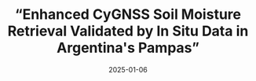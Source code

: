 ---
layout: default
title: “Enhanced CyGNSS Soil Moisture Retrieval Validated by In Situ Data in Argentina's Pampas”
authors: J. Arellana, F. Grings, M. Franco
journal: IEEE Journal of Selected Topics in Applied Earth Observations and Remote Sensing, vol. 18, pp. 3728-3734
modal-id: Arellana-01-2025
year: 2025
date: 2025-01-06
publication-date: April 2025
img: 2025-01-06.jpg
thumbnail: 2025-01-06-thumbnail.jpg
alt: image-alt
client-url: https://doi.org/10.1109/JSTARS.2025.3526445
asbtract: "Soil moisture (SM) retrieval using signals of opportunity based on specularly reflected signals has gained significant attention in the past two decades. Specifically, with the Cyclone Global Navigation Satellite System (CyGNSS), the reflected signal is often modeled in its simplest form, utilizing the Fresnel reflection coefficients for a semi-infinite dielectric medium corrected with an effective roughness parameter. Within this framework, for bare soils condition, only two parameters need to be inferred: the dielectric permittivity ε (related to SM) and the effective roughness σ. Although this approach is relatively simple, our results show that both the estimated dielectric constant and the modeled reflectivity consistently overestimate CyGNSS observations. To address these overestimations, we propose a model where the reflected signal is scattered by a medium comprising two layers: one with a finite thickness d and permittivity ε1 and the other semi-infinite with permittivity ε2. We observe that both the in-situ measurements of ε1 and the reflectivity reported by CyGNSS align with the optimal values obtained from the fit, resulting in a 73% reduction in root mean square error when compared to the traditional approach. To further enhance SM retrieval, we propose incorporating full polarimetric images from SAOCOM. This will allow us to combine the low revisit time of CyGNSS with the high spatial resolution offered by SAOCOM."
---